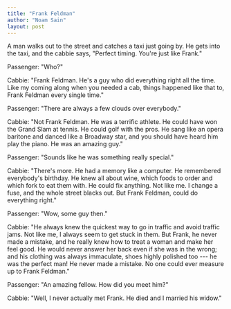 ```yaml
---
title: "Frank Feldman"
author: "Noam Sain"
layout: post
---
```


A man walks out to the street and catches a taxi just going by. He gets into the taxi, and the cabbie says, "Perfect timing. You're just like Frank."  
  
Passenger: "Who?"

Cabbie: "Frank Feldman. He's a guy who did everything right all the time. Like my coming along when you needed a cab, things happened like that to, Frank Feldman every single time."

Passenger: "There are always a few clouds over everybody."

Cabbie: "Not Frank Feldman. He was a terrific athlete. He could have won the Grand Slam at tennis. He could golf with the pros. He sang like an opera baritone and danced like a Broadway star, and you should have heard him play the piano. He was an amazing guy."

Passenger: "Sounds like he was something really special."

Cabbie: "There's more. He had a memory like a computer. He remembered everybody's birthday. He knew all about wine, which foods to order and which fork to eat them with. He could fix anything. Not like me. I change a fuse, and the whole street blacks out. But Frank Feldman, could do everything right."

Passenger: "Wow, some guy then."

Cabbie: "He always knew the quickest way to go in traffic and avoid traffic jams. Not like me, I always seem to get stuck in them. But Frank, he never made a mistake, and he really knew how to treat a woman and make her feel good. He would never answer her back even if she was in the wrong; and his clothing was always immaculate, shoes highly polished too --- he was the perfect man! He never made a mistake. No one could ever measure up to Frank Feldman."

Passenger: "An amazing fellow. How did you meet him?"

Cabbie: "Well, I never actually met Frank. He died and I married his widow."